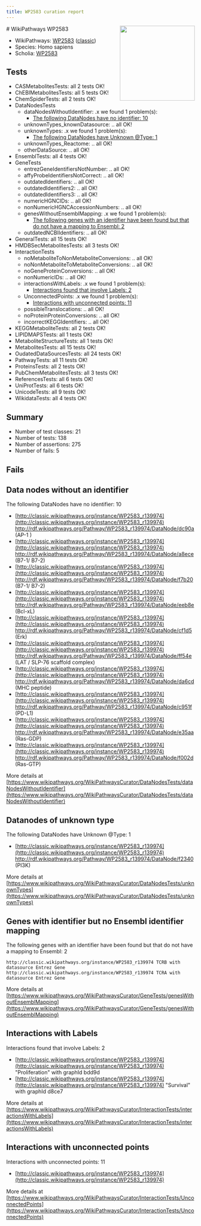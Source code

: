 ```yaml
---
title: WP2583 curation report
---
```


<img style="float: right; width: 200px" src="https://upload.wikimedia.org/wikipedia/commons/thumb/8/83/Wplogo_with_text_500.png/640px-Wplogo_with_text_500.png" />
# WikiPathways WP2583

* WikiPathways: [WP2583](https://wikipathways.org/pathways/WP2583) ([classic](https://classic.wikipathways.org/instance/WP2583))
* Species: Homo sapiens
* Scholia: [WP2583](https://scholia.toolforge.org/wikipathways/WP2583)
## Tests
* CASMetabolitesTests: all 2 tests OK!
* ChEBIMetabolitesTests: all 5 tests OK!
* ChemSpiderTests: all 2 tests OK!
* DataNodesTests
    * dataNodesWithoutIdentifier: .x we found 1 problem(s):
        * [The following DataNodes have no identifier: 10](#8792c490)
    * unknownTypes_knownDatasource: .. all OK!
    * unknownTypes: .x we found 1 problem(s):
        * [The following DataNodes have Unknown @Type: 1](#839973df)
    * unknownTypes_Reactome: .. all OK!
    * otherDataSource: .. all OK!
* EnsemblTests: all 4 tests OK!
* GeneTests
    * entrezGeneIdentifiersNotNumber: .. all OK!
    * affyProbeIdentifiersNotCorrect: .. all OK!
    * outdatedIdentifiers: .. all OK!
    * outdatedIdentifiers2: .. all OK!
    * outdatedIdentifiers3: .. all OK!
    * numericHGNCIDs: .. all OK!
    * nonNumericHGNCAccessionNumbers: .. all OK!
    * genesWithoutEnsemblMapping: .x we found 1 problem(s):
        * [The following genes with an identifier have been found but that do not have a mapping to Ensembl: 2](#40286d84)
    * outdatedNCBIIdentifiers: .. all OK!
* GeneralTests: all 15 tests OK!
* HMDBSecMetabolitesTests: all 3 tests OK!
* InteractionTests
    * noMetaboliteToNonMetaboliteConversions: .. all OK!
    * noNonMetaboliteToMetaboliteConversions: .. all OK!
    * noGeneProteinConversions: .. all OK!
    * nonNumericIDs: .. all OK!
    * interactionsWithLabels: .x we found 1 problem(s):
        * [Interactions found that involve Labels: 2](#630d2679)
    * UnconnectedPoints: .x we found 1 problem(s):
        * [Interactions with unconnected points: 11](#7f1d4078)
    * possibleTranslocations: .. all OK!
    * noProteinProteinConversions: .. all OK!
    * incorrectKEGGIdentifiers: .. all OK!
* KEGGMetaboliteTests: all 2 tests OK!
* LIPIDMAPSTests: all 1 tests OK!
* MetaboliteStructureTests: all 1 tests OK!
* MetabolitesTests: all 15 tests OK!
* OudatedDataSourcesTests: all 24 tests OK!
* PathwayTests: all 11 tests OK!
* ProteinsTests: all 2 tests OK!
* PubChemMetabolitesTests: all 3 tests OK!
* ReferencesTests: all 6 tests OK!
* UniProtTests: all 6 tests OK!
* UnicodeTests: all 9 tests OK!
* WikidataTests: all 4 tests OK!


## Summary

* Number of test classes: 21
* Number of tests: 138
* Number of assertions: 275
* Number of fails: 5

## Fails

<a name="8792c490" />

## Data nodes without an identifier

The following DataNodes have no identifier: 10

* [http://classic.wikipathways.org/instance/WP2583_r139974](http://classic.wikipathways.org/instance/WP2583_r139974) http://rdf.wikipathways.org/Pathway/WP2583_r139974/DataNode/dc90a (AP-1 )
* [http://classic.wikipathways.org/instance/WP2583_r139974](http://classic.wikipathways.org/instance/WP2583_r139974) http://rdf.wikipathways.org/Pathway/WP2583_r139974/DataNode/a8ece (B7-1/ B7-2)
* [http://classic.wikipathways.org/instance/WP2583_r139974](http://classic.wikipathways.org/instance/WP2583_r139974) http://rdf.wikipathways.org/Pathway/WP2583_r139974/DataNode/f7b20 (B7-1/ B7-2)
* [http://classic.wikipathways.org/instance/WP2583_r139974](http://classic.wikipathways.org/instance/WP2583_r139974) http://rdf.wikipathways.org/Pathway/WP2583_r139974/DataNode/eeb8e (Bcl-xL)
* [http://classic.wikipathways.org/instance/WP2583_r139974](http://classic.wikipathways.org/instance/WP2583_r139974) http://rdf.wikipathways.org/Pathway/WP2583_r139974/DataNode/cf1d5 (Erk)
* [http://classic.wikipathways.org/instance/WP2583_r139974](http://classic.wikipathways.org/instance/WP2583_r139974) http://rdf.wikipathways.org/Pathway/WP2583_r139974/DataNode/ff54e (LAT / SLP-76 scaffold complex)
* [http://classic.wikipathways.org/instance/WP2583_r139974](http://classic.wikipathways.org/instance/WP2583_r139974) http://rdf.wikipathways.org/Pathway/WP2583_r139974/DataNode/da6cd (MHC
peptide)
* [http://classic.wikipathways.org/instance/WP2583_r139974](http://classic.wikipathways.org/instance/WP2583_r139974) http://rdf.wikipathways.org/Pathway/WP2583_r139974/DataNode/c951f (PD-L1)
* [http://classic.wikipathways.org/instance/WP2583_r139974](http://classic.wikipathways.org/instance/WP2583_r139974) http://rdf.wikipathways.org/Pathway/WP2583_r139974/DataNode/e35aa (Ras-GDP)
* [http://classic.wikipathways.org/instance/WP2583_r139974](http://classic.wikipathways.org/instance/WP2583_r139974) http://rdf.wikipathways.org/Pathway/WP2583_r139974/DataNode/f002d (Ras-GTP)


More details at [https://www.wikipathways.org/WikiPathwaysCurator/DataNodesTests/dataNodesWithoutIdentifier](https://www.wikipathways.org/WikiPathwaysCurator/DataNodesTests/dataNodesWithoutIdentifier)

<a name="839973df" />

## Datanodes of unknown type

The following DataNodes have Unknown @Type: 1

* [http://classic.wikipathways.org/instance/WP2583_r139974](http://classic.wikipathways.org/instance/WP2583_r139974) http://rdf.wikipathways.org/Pathway/WP2583_r139974/DataNode/f2340 (PI3K)


More details at [https://www.wikipathways.org/WikiPathwaysCurator/DataNodesTests/unknownTypes](https://www.wikipathways.org/WikiPathwaysCurator/DataNodesTests/unknownTypes)

<a name="40286d84" />

## Genes with identifier but no Ensembl identifier mapping

The following genes with an identifier have been found but that do not have a mapping to Ensembl: 2
```
http://classic.wikipathways.org/instance/WP2583_r139974 TCRB with datasource Entrez Gene
http://classic.wikipathways.org/instance/WP2583_r139974 TCRA with datasource Entrez Gene
```

More details at [https://www.wikipathways.org/WikiPathwaysCurator/GeneTests/genesWithoutEnsemblMapping](https://www.wikipathways.org/WikiPathwaysCurator/GeneTests/genesWithoutEnsemblMapping)

<a name="630d2679" />

## Interactions with Labels

Interactions found that involve Labels: 2

* [http://classic.wikipathways.org/instance/WP2583_r139974](http://classic.wikipathways.org/instance/WP2583_r139974) "Proliferation" with graphId bdd9d
* [http://classic.wikipathways.org/instance/WP2583_r139974](http://classic.wikipathways.org/instance/WP2583_r139974) "Survival" with graphId d8ce7


More details at [https://www.wikipathways.org/WikiPathwaysCurator/InteractionTests/interactionsWithLabels](https://www.wikipathways.org/WikiPathwaysCurator/InteractionTests/interactionsWithLabels)

<a name="7f1d4078" />

## Interactions with unconnected points

Interactions with unconnected points: 11

* [http://classic.wikipathways.org/instance/WP2583_r139974](http://classic.wikipathways.org/instance/WP2583_r139974)


More details at [https://www.wikipathways.org/WikiPathwaysCurator/InteractionTests/UnconnectedPoints](https://www.wikipathways.org/WikiPathwaysCurator/InteractionTests/UnconnectedPoints)

